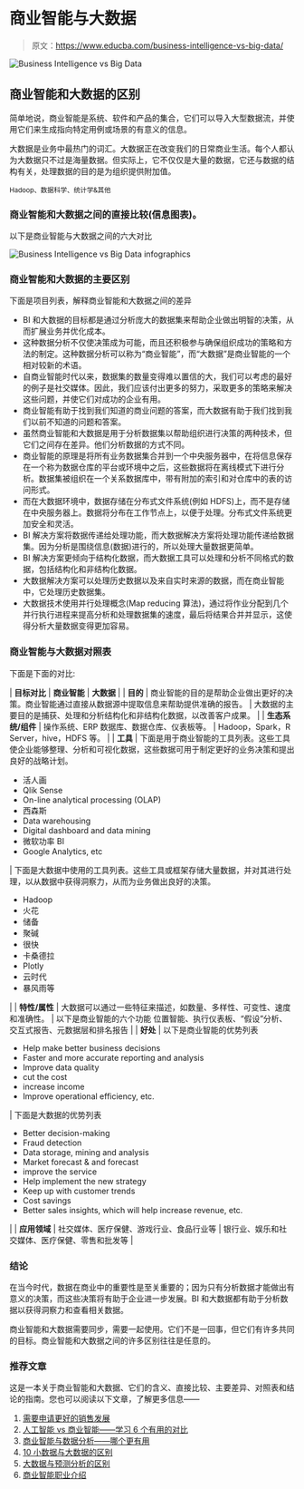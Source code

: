 # 商业智能与大数据

> 原文：<https://www.educba.com/business-intelligence-vs-big-data/>

![Business Intelligence vs Big Data](img/48fb174356744b4e9a4ec50e291cebfc.png)



## 商业智能和大数据的区别

简单地说，商业智能是系统、软件和产品的集合，它们可以导入大型数据流，并使用它们来生成指向特定用例或场景的有意义的信息。

大数据是业务中最热门的词汇。大数据正在改变我们的日常商业生活。每个人都认为大数据只不过是海量数据。但实际上，它不仅仅是大量的数据，它还与数据的结构有关，处理数据的目的是为组织提供附加值。

<small>Hadoop、数据科学、统计学&其他</small>

### 商业智能和大数据之间的直接比较(信息图表)。

以下是商业智能与大数据之间的六大对比

![Business Intelligence vs Big Data infographics](img/239feaa3b78682f02fb97f5db857a85d.png)



### 商业智能和大数据的主要区别

下面是项目列表，解释商业智能和大数据之间的差异

*   BI 和大数据的目标都是通过分析庞大的数据集来帮助企业做出明智的决策，从而扩展业务并优化成本。
*   这种数据分析不仅使决策成为可能，而且还积极参与确保组织成功的策略和方法的制定。这种数据分析可以称为“商业智能”，而“大数据”是商业智能的一个相对较新的术语。
*   自商业智能时代以来，数据集的数量变得难以置信的大，我们可以考虑的最好的例子是社交媒体。因此，我们应该付出更多的努力，采取更多的策略来解决这些问题，并使它们对成功的企业有用。
*   商业智能有助于找到我们知道的商业问题的答案，而大数据有助于我们找到我们以前不知道的问题和答案。
*   虽然商业智能和大数据是用于分析数据集以帮助组织进行决策的两种技术，但它们之间存在差异。他们分析数据的方式不同。
*   商业智能的原理是将所有业务数据集合并到一个中央服务器中，在将信息保存在一个称为数据仓库的平台或环境中之后，这些数据将在离线模式下进行分析。数据集被组织在一个关系数据库中，带有附加的索引和对仓库中的表的访问形式。
*   而在大数据环境中，数据存储在分布式文件系统(例如 HDFS)上，而不是存储在中央服务器上。数据将分布在工作节点上，以便于处理。分布式文件系统更加安全和灵活。
*   BI 解决方案将数据传递给处理功能，而大数据解决方案将处理功能传递给数据集。因为分析是围绕信息(数据)进行的，所以处理大量数据更简单。
*   BI 解决方案更倾向于结构化数据，而大数据工具可以处理和分析不同格式的数据，包括结构化和非结构化数据。
*   大数据解决方案可以处理历史数据以及来自实时来源的数据，而在商业智能中，它处理历史数据集。
*   大数据技术使用并行处理概念(Map reducing 算法)，通过将作业分配到几个并行执行进程来提高分析和处理数据集的速度，最后将结果合并并显示，这使得分析大量数据变得更加容易。

### 商业智能与大数据对照表

下面是下面的对比:

| **目标对比** | **商业智能** | **大数据** |
| **目的** | 商业智能的目的是帮助企业做出更好的决策。商业智能通过直接从数据源中提取信息来帮助提供准确的报告。 | 大数据的主要目的是捕获、处理和分析结构化和非结构化数据，以改善客户成果。 |
| **生态系统/组件** | 操作系统、ERP 数据库、数据仓库、仪表板等。 | Hadoop，Spark，R Server，hive，HDFS 等。 |
| **工具** | 下面是用于商业智能的工具列表。这些工具使企业能够整理、分析和可视化数据，这些数据可用于制定更好的业务决策和提出良好的战略计划。

*   活人画
*   Qlik Sense
*   On-line analytical processing (OLAP)
*   西森斯
*   Data warehousing
*   Digital dashboard and data mining
*   微软功率 BI
*   Google Analytics, etc

 | 下面是大数据中使用的工具列表。这些工具或框架存储大量数据，并对其进行处理，以从数据中获得洞察力，从而为业务做出良好的决策。

*   Hadoop
*   火花
*   储备
*   聚碱
*   很快
*   卡桑德拉
*   Plotly
*   云时代
*   暴风雨等

 |
| **特性/属性** | 大数据可以通过一些特征来描述，如数量、多样性、可变性、速度和准确性。 | 以下是商业智能的六个功能
位置智能、执行仪表板、“假设”分析、交互式报告、元数据层和排名报告 |
| **好处** | 以下是商业智能的优势列表

*   Help make better business decisions
*   Faster and more accurate reporting and analysis
*   Improve data quality
*   cut the cost
*   increase income
*   Improve operational efficiency, etc.

 | 下面是大数据的优势列表

*   Better decision-making
*   Fraud detection
*   Data storage, mining and analysis
*   Market forecast & and forecast
*   improve the service
*   Help implement the new strategy
*   Keep up with customer trends
*   Cost savings
*   Better sales insights, which will help increase revenue, etc.

 |
| **应用领域** | 社交媒体、医疗保健、游戏行业、食品行业等 | 银行业、娱乐和社交媒体、医疗保健、零售和批发等 |

### 结论

在当今时代，数据在商业中的重要性是至关重要的；因为只有分析数据才能做出有意义的决策，而这些决策将有助于企业进一步发展。BI 和大数据都有助于分析数据以获得洞察力和查看相关数据。

商业智能和大数据需要同步，需要一起使用。它们不是一回事，但它们有许多共同的目标。商业智能和大数据之间的许多区别往往是任意的。

### 推荐文章

这是一本关于商业智能和大数据、它们的含义、直接比较、主要差异、对照表和结论的指南。您也可以阅读以下文章，了解更多信息——

1.  [需要申请更好的销售发展](https://www.educba.com/sales-development-success/)
2.  [人工智能 vs 商业智能——学习 6 个有用的对比](https://www.educba.com/artificial-intelligence-vs-business-intelligence/)
3.  [商业智能与数据分析——哪个更有用](https://www.educba.com/business-intelligence-vs-data-analytics/)
4.  [10 小数据与大数据的区别](https://www.educba.com/small-data-vs-big-data/)
5.  [大数据与预测分析的区别](https://www.educba.com/big-data-vs-predictive-analytics/)
6.  [商业智能职业介绍](https://www.educba.com/career-in-business-intelligence/)





